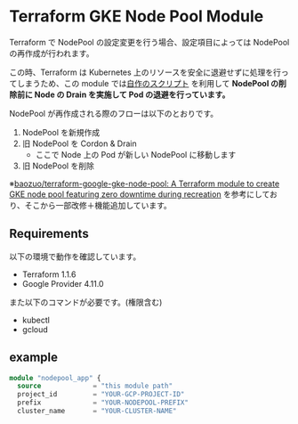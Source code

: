 # Terraform GKE Node Pool Module

Terraform で NodePool の設定変更を行う場合、設定項目によっては NodePool の再作成が行われます。

この時、Terraform は Kubernetes 上のリソースを安全に退避せずに処理を行ってしまうため、この module では[自作のスクリプト](scripts/drain-nodes.sh) を利用して **NodePool の削除前に Node の Drain を実施して Pod の退避を行っています。**

NodePool が再作成される際のフローは以下のとおりです。

1. NodePool を新規作成
1. 旧 NodePool を Cordon & Drain
    - ここで Node 上の Pod が新しい NodePool に移動します
1. 旧 NodePool を削除

※[baozuo/terraform-google-gke-node-pool: A Terraform module to create GKE node pool featuring zero downtime during recreation](https://github.com/baozuo/terraform-google-gke-node-pool) を参考にしており、そこから一部改修＋機能追加しています。

## Requirements

以下の環境で動作を確認しています。

- Terraform 1.1.6
- Google Provider 4.11.0

また以下のコマンドが必要です。(権限含む)

- kubectl
- gcloud

## example

```terraform
module "nodepool_app" {
  source             = "this module path"
  project_id         = "YOUR-GCP-PROJECT-ID"
  prefix             = "YOUR-NODEPOOL-PREFIX"
  cluster_name       = "YOUR-CLUSTER-NAME"
```
